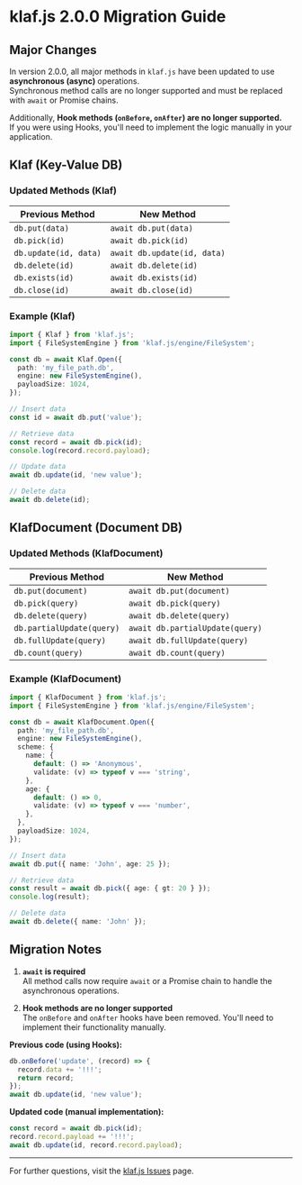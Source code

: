 # klaf.js 2.0.0 Migration Guide

## Major Changes

In version 2.0.0, all major methods in `klaf.js` have been updated to use **asynchronous (async)** operations.  
Synchronous method calls are no longer supported and must be replaced with `await` or Promise chains.

Additionally, **Hook methods (`onBefore`, `onAfter`) are no longer supported.**  
If you were using Hooks, you'll need to implement the logic manually in your application.

## Klaf (Key-Value DB)

### Updated Methods (Klaf)

| **Previous Method**     | **New Method**         |
|-------------------------|------------------------|
| `db.put(data)`          | `await db.put(data)`  |
| `db.pick(id)`           | `await db.pick(id)`   |
| `db.update(id, data)`   | `await db.update(id, data)` |
| `db.delete(id)`         | `await db.delete(id)` |
| `db.exists(id)`         | `await db.exists(id)` |
| `db.close(id)`          | `await db.close(id)` |

### Example (Klaf)

```typescript
import { Klaf } from 'klaf.js';
import { FileSystemEngine } from 'klaf.js/engine/FileSystem';

const db = await Klaf.Open({
  path: 'my_file_path.db',
  engine: new FileSystemEngine(),
  payloadSize: 1024,
});

// Insert data
const id = await db.put('value');

// Retrieve data
const record = await db.pick(id);
console.log(record.record.payload);

// Update data
await db.update(id, 'new value');

// Delete data
await db.delete(id);
```

## KlafDocument (Document DB)

### Updated Methods (KlafDocument)

| **Previous Method**       | **New Method**         |
|---------------------------|------------------------|
| `db.put(document)`        | `await db.put(document)` |
| `db.pick(query)`          | `await db.pick(query)`  |
| `db.delete(query)`        | `await db.delete(query)` |
| `db.partialUpdate(query)` | `await db.partialUpdate(query)` |
| `db.fullUpdate(query)`    | `await db.fullUpdate(query)` |
| `db.count(query)`         | `await db.count(query)` |

### Example (KlafDocument)

```typescript
import { KlafDocument } from 'klaf.js';
import { FileSystemEngine } from 'klaf.js/engine/FileSystem';

const db = await KlafDocument.Open({
  path: 'my_file_path.db',
  engine: new FileSystemEngine(),
  scheme: {
    name: {
      default: () => 'Anonymous',
      validate: (v) => typeof v === 'string',
    },
    age: {
      default: () => 0,
      validate: (v) => typeof v === 'number',
    },
  },
  payloadSize: 1024,
});

// Insert data
await db.put({ name: 'John', age: 25 });

// Retrieve data
const result = await db.pick({ age: { gt: 20 } });
console.log(result);

// Delete data
await db.delete({ name: 'John' });
```

## Migration Notes

1. **`await` is required**  
  All method calls now require `await` or a Promise chain to handle the asynchronous operations.

2. **Hook methods are no longer supported**  
  The `onBefore` and `onAfter` hooks have been removed. You'll need to implement their functionality manually.

  **Previous code (using Hooks):**

  ```typescript
  db.onBefore('update', (record) => {
    record.data += '!!!';
    return record;
  });
  await db.update(id, 'new value');
  ```

  **Updated code (manual implementation):**
  
  ```typescript
  const record = await db.pick(id);
  record.record.payload += '!!!';
  await db.update(id, record.record.payload);
  ```

---

For further questions, visit the [klaf.js Issues](https://github.com/izure1/klaf/issues) page.
